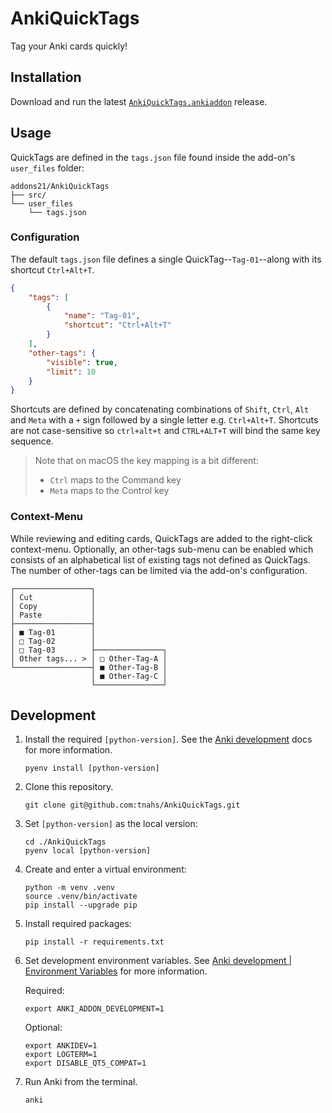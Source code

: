 # AnkiQuickTags

Tag your Anki cards quickly!

## Installation

Download and run the latest [`AnkiQuickTags.ankiaddon`][releases] release.

## Usage

QuickTags are defined in the `tags.json` file found inside the add-on's
`user_files` folder:

```plaintext
addons21/AnkiQuickTags
├── src/
└── user_files
    └── tags.json
```

### Configuration

The default `tags.json` file defines a single QuickTag--`Tag-01`--along with its
shortcut `Ctrl+Alt+T`.

```json
{
    "tags": [
        {
            "name": "Tag-01",
            "shortcut": "Ctrl+Alt+T"
        }
    ],
    "other-tags": {
        "visible": true,
        "limit": 10
    }
}
```

Shortcuts are defined by concatenating combinations of `Shift`, `Ctrl`, `Alt`
and `Meta` with a `+` sign followed by a single letter e.g. `Ctrl+Alt+T`.
Shortcuts are not case-sensitive so `ctrl+alt+t` and `CTRL+ALT+T` will bind the
same key sequence.

> Note that on macOS the key mapping is a bit different:
>
> -   `Ctrl` maps to the Command key
> -   `Meta` maps to the Control key

### Context-Menu

While reviewing and editing cards, QuickTags are added to the right-click
context-menu. Optionally, an other-tags sub-menu can be enabled which consists
of an alphabetical list of existing tags not defined as QuickTags. The number
of other-tags can be limited via the add-on's configuration.

```plaintext
┌─────────────────┐
│ Cut             │
│ Copy            │
│ Paste           │
├─────────────────┤
│ ■ Tag-01        │
│ □ Tag-02        │
│ □ Tag-03        ├───────────────┐
│ Other tags... > │ □ Other-Tag-A │
└─────────────────┤ ■ Other-Tag-B │
                  │ ■ Other-Tag-C │
                  └───────────────┘
```

## Development

1. Install the required `[python-version]`. See the [Anki development][anki-dev]
   docs for more information.

    ```shell
    pyenv install [python-version]
    ```

2. Clone this repository.

    ```shell
    git clone git@github.com:tnahs/AnkiQuickTags.git
    ```

3. Set `[python-version]` as the local version:

    ```shell
    cd ./AnkiQuickTags
    pyenv local [python-version]
    ```

4. Create and enter a virtual environment:

    ```shell
    python -m venv .venv
    source .venv/bin/activate
    pip install --upgrade pip
    ```

5. Install required packages:

    ```shell
    pip install -r requirements.txt
    ```

6. Set development environment variables. See
   [Anki development | Environment Variables][env-var] for more information.

    Required:

    ```shell
    export ANKI_ADDON_DEVELOPMENT=1
    ```

    Optional:

    ```shell
    export ANKIDEV=1
    export LOGTERM=1
    export DISABLE_QT5_COMPAT=1
    ```

7. Run Anki from the terminal.

    ```shell
    anki
    ```

[anki-dev]: https://github.com/ankitects/anki/blob/main/docs/development.md
[env-var]: https://github.com/ankitects/anki/blob/main/docs/development.md#environmental-variables
[releases]: https://github.com/tnahs/AnkiQuickTags/releases
